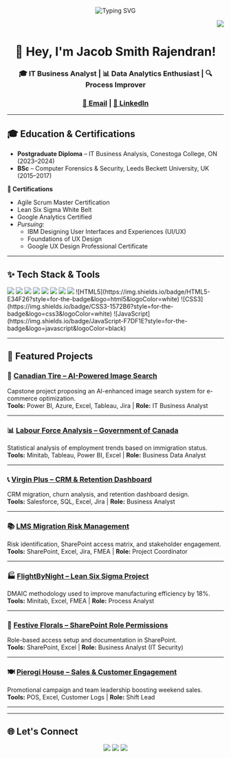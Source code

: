 <div align="center">

<p align="center">
  <img src="https://readme-typing-svg.demolab.com?font=Fira+Code&size=24&duration=4000&pause=1000&color=F7C62F&center=true&vCenter=true&width=435&lines=IT+Business+Analyst+%F0%9F%92%BB;Data+Analytics+Enthusiast+%F0%9F%93%8A;Process+Improver+%F0%9F%94%8D;Welcome+to+my+GitHub+Profile+%F0%9F%91%8B" alt="Typing SVG" />
</p>



<img src="https://komarev.com/ghpvc/?username=jacobsmithrajendran" align="right" />
<br/>

# 👋 Hey, I'm Jacob Smith Rajendran!

### 🎓 IT Business Analyst | 📊 Data Analytics Enthusiast | 🔍 Process Improver  
### [📧 Email](mailto:jacobsmithrajendran@gmail.com) | [🔗 LinkedIn](https://www.linkedin.com/in/jacob-smith-rajendran-678316244)

</div>

---

## 🎓 Education & Certifications

- **Postgraduate Diploma** – IT Business Analysis, Conestoga College, ON (2023–2024)  
- **BSc** – Computer Forensics & Security, Leeds Beckett University, UK (2015–2017)

**📜 Certifications**  
- Agile Scrum Master Certification  
- Lean Six Sigma White Belt  
- Google Analytics Certified  
- *Pursuing:*  
  - IBM Designing User Interfaces and Experiences (UI/UX)  
  - Foundations of UX Design  
  - Google UX Design Professional Certificate  

---

## ✨ Tech Stack & Tools

<img src="https://img.shields.io/badge/-SQL-003B57?style=for-the-badge&logo=mysql&logoColor=white" />
<img src="https://img.shields.io/badge/-Power%20BI-F2C811?style=for-the-badge&logo=powerbi&logoColor=black" />
<img src="https://img.shields.io/badge/-Tableau-E97627?style=for-the-badge&logo=tableau&logoColor=white" />
<img src="https://img.shields.io/badge/-Minitab-007ACC?style=for-the-badge&logoColor=white" />
<img src="https://img.shields.io/badge/-Salesforce-00A1E0?style=for-the-badge&logo=salesforce&logoColor=white" />
<img src="https://img.shields.io/badge/-Jira-0052CC?style=for-the-badge&logo=jira&logoColor=white" />
<img src="https://img.shields.io/badge/-Excel-217346?style=for-the-badge&logo=microsoft-excel&logoColor=white" />
<img src="https://img.shields.io/badge/-SharePoint-0078D4?style=for-the-badge&logo=microsoft&logoColor=white" />
![HTML5](https://img.shields.io/badge/HTML5-E34F26?style=for-the-badge&logo=html5&logoColor=white)
![CSS3](https://img.shields.io/badge/CSS3-1572B6?style=for-the-badge&logo=css3&logoColor=white)
![JavaScript](https://img.shields.io/badge/JavaScript-F7DF1E?style=for-the-badge&logo=javascript&logoColor=black)

---

## 📁 Featured Projects

### 🛒 [Canadian Tire – AI-Powered Image Search](./canadian-tire-ai-search)
Capstone project proposing an AI-enhanced image search system for e-commerce optimization.  
**Tools:** Power BI, Azure, Excel, Tableau, Jira | **Role:** IT Business Analyst  

---

### 📊 [Labour Force Analysis – Government of Canada](./labour-force-analysis)
Statistical analysis of employment trends based on immigration status.  
**Tools:** Minitab, Tableau, Power BI, Excel | **Role:** Business Data Analyst  

---

### 📞 [Virgin Plus – CRM & Retention Dashboard](./virgin-plus-crm-analysis)
CRM migration, churn analysis, and retention dashboard design.  
**Tools:** Salesforce, SQL, Excel, Jira | **Role:** Business Analyst  

---

### 📚 [LMS Migration Risk Management](./lms-migration-project)
Risk identification, SharePoint access matrix, and stakeholder engagement.  
**Tools:** SharePoint, Excel, Jira, FMEA | **Role:** Project Coordinator  

---

### 🏭 [FlightByNight – Lean Six Sigma Project](./flightbynight-lean-process)
DMAIC methodology used to improve manufacturing efficiency by 18%.  
**Tools:** Minitab, Excel, FMEA | **Role:** Process Analyst  

---

### 💐 [Festive Florals – SharePoint Role Permissions](./festive-florals-permissions)
Role-based access setup and documentation in SharePoint.  
**Tools:** SharePoint, Excel | **Role:** Business Analyst (IT Security)  

---

### 🍽️ [Pierogi House – Sales & Customer Engagement](./pierogi-house-leadership)
Promotional campaign and team leadership boosting weekend sales.  
**Tools:** POS, Excel, Customer Logs | **Role:** Shift Lead  

---


---

## 🌐 Let's Connect

<div align="center">

[<img src="https://img.shields.io/badge/GitHub-000?style=for-the-badge&logo=github&logoColor=white" />](https://github.com/jacobsmithrajendran)
[<img src="https://img.shields.io/badge/LinkedIn-0A66C2?style=for-the-badge&logo=linkedin&logoColor=white" />](https://www.linkedin.com/in/jacob-smith-rajendran-678316244)
[<img src="https://img.shields.io/badge/Gmail-D14836?style=for-the-badge&logo=gmail&logoColor=white" />](mailto:jacobsmithrajendran@gmail.com)

</div>
